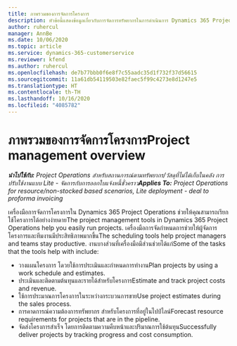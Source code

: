 ```yaml
---
title: ภาพรวมของการจัดการโครงการ
description: หัวข้อนี้แสดงข้อมูลเกี่ยวกับการจัดการทรัพยากรในการดำเนินการ Dynamics 365 Project Operations
author: ruhercul
manager: AnnBe
ms.date: 10/06/2020
ms.topic: article
ms.service: dynamics-365-customerservice
ms.reviewer: kfend
ms.author: ruhercul
ms.openlocfilehash: de7b77bbb0f6e8f7c55aadc35d1f732f37d56615
ms.sourcegitcommit: 11a61db54119503e82faec5f99c4273e8d1247e5
ms.translationtype: HT
ms.contentlocale: th-TH
ms.lasthandoff: 10/16/2020
ms.locfileid: "4085782"
---
```

# <a name="project-management-overview"></a><span data-ttu-id="4942b-103">ภาพรวมของการจัดการโครงการ</span><span class="sxs-lookup"><span data-stu-id="4942b-103">Project management overview</span></span>

<span data-ttu-id="4942b-104">_**นำไปใช้กับ:** Project Operations สำหรับสถานการณ์ตามทรัพยากร/วัสดุที่ไม่ได้เก็บในคลัง การปรับใช้งานแบบ Lite - จัดการกับการออกใบแจ้งหนี้ชั่วคราว_</span><span class="sxs-lookup"><span data-stu-id="4942b-104">_**Applies To:** Project Operations for resource/non-stocked based scenarios, Lite deployment - deal to proforma invoicing_</span></span>

<span data-ttu-id="4942b-105">เครื่องมือการจัดการโครงการใน Dynamics 365 Project Operations ช่วยให้คุณสามารถเรียกใช้โครงการได้อย่างง่ายดาย</span><span class="sxs-lookup"><span data-stu-id="4942b-105">The project management tools in Dynamics 365 Project Operations help you easily run projects.</span></span> <span data-ttu-id="4942b-106">เครื่องมือการจัดกำหนดการช่วยให้ผู้จัดการโครงการและทีมงานมีประสิทธิภาพมากขึ้น</span><span class="sxs-lookup"><span data-stu-id="4942b-106">The scheduling tools help project managers and teams stay productive.</span></span> <span data-ttu-id="4942b-107">งานบางส่วนที่เครื่องมือมีส่วนช่วยได้แก่</span><span class="sxs-lookup"><span data-stu-id="4942b-107">Some of the tasks that the tools help with include:</span></span>

- <span data-ttu-id="4942b-108">วางแผนโครงการ โดวยใช้การประเมินและกำหนดการทำงาน</span><span class="sxs-lookup"><span data-stu-id="4942b-108">Plan projects by using a work schedule and estimates.</span></span>
- <span data-ttu-id="4942b-109">ประเมินและติดตามต้นทุนและรายได้สำหรับโครงการ</span><span class="sxs-lookup"><span data-stu-id="4942b-109">Estimate and track project costs and revenue.</span></span>
- <span data-ttu-id="4942b-110">ใช้การประมาณการโครงการในระหว่างกระบวนการขาย</span><span class="sxs-lookup"><span data-stu-id="4942b-110">Use project estimates during the sales process.</span></span>
- <span data-ttu-id="4942b-111">การคาดการณ์ความต้องการทรัพยากร สำหรับโครงการที่อยู่ในไปป์ไลน์</span><span class="sxs-lookup"><span data-stu-id="4942b-111">Forecast resource requirements for projects that are in the pipeline.</span></span>
- <span data-ttu-id="4942b-112">จัดส่งโครงการสำเร็จ โดยการติดตามความคืบหน้าและปริมาณการใช้ต้นทุน</span><span class="sxs-lookup"><span data-stu-id="4942b-112">Successfully deliver projects by tracking progress and cost consumption.</span></span>
